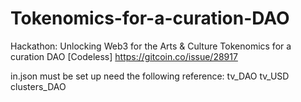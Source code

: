 # Tokenomics-for-a-curation-DAO
Hackathon: Unlocking Web3 for the Arts & Culture
Tokenomics for a curation DAO [Codeless]
https://gitcoin.co/issue/28917

in.json must be set up need the following reference:
tv_DAO 
tv_USD 
clusters_DAO

